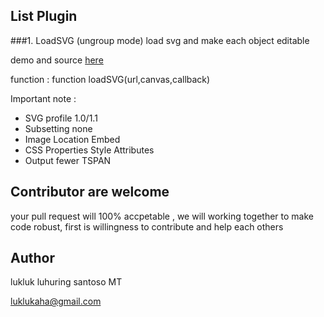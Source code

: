 ## List Plugin
###1. LoadSVG (ungroup mode) 
load svg and make each object editable

demo and source [here](http://jsfiddle.net/lukluk/8yzV9/2/)

function : function loadSVG(url,canvas,callback)

Important note :
>
 * SVG profile 1.0/1.1
 * Subsetting none
 * Image Location Embed
 * CSS Properties Style Attributes
 * Output fewer TSPAN

## Contributor are welcome 
your pull request will 100% accpetable , we will working together to make code robust, first is willingness to contribute and help each others

## Author
lukluk luhuring santoso MT

luklukaha@gmail.com
